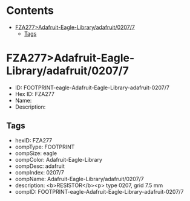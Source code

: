 



Contents
========

* [FZA277>Adafruit-Eagle-Library/adafruit/0207/7](#fza277adafruit-eagle-libraryadafruit02077)
	* [Tags](#tags)

# FZA277>Adafruit-Eagle-Library/adafruit/0207/7

- ID: FOOTPRINT-eagle-Adafruit-Eagle-Library-adafruit-0207/7
- Hex ID: FZA277
- Name: 
- Description: 

## Tags

- hexID: FZA277
- oompType: FOOTPRINT
- oompSize: eagle
- oompColor: Adafruit-Eagle-Library
- oompDesc: adafruit
- oompIndex: 0207/7
- oompName: Adafruit-Eagle-Library/adafruit/0207/7
- description: &lt;b&gt;RESISTOR&lt;/b&gt;&lt;p&gt;
type 0207, grid 7.5 mm
- oompID: FOOTPRINT-eagle-Adafruit-Eagle-Library-adafruit-0207/7
